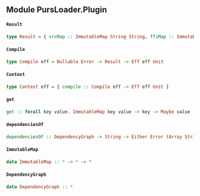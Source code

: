 ## Module PursLoader.Plugin

#### `Result`

``` purescript
type Result = { srcMap :: ImmutableMap String String, ffiMap :: ImmutableMap String String, graph :: DependencyGraph, output :: String }
```

#### `Compile`

``` purescript
type Compile eff = Nullable Error -> Result -> Eff eff Unit
```

#### `Context`

``` purescript
type Context eff = { compile :: Compile eff -> Eff eff Unit }
```

#### `get`

``` purescript
get :: forall key value. ImmutableMap key value -> key -> Maybe value
```

#### `dependenciesOf`

``` purescript
dependenciesOf :: DependencyGraph -> String -> Either Error (Array String)
```

#### `ImmutableMap`

``` purescript
data ImmutableMap :: * -> * -> *
```

#### `DependencyGraph`

``` purescript
data DependencyGraph :: *
```


